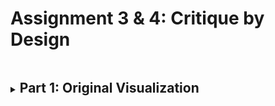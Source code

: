 # Assignment 3 & 4: Critique by Design

<details>
<summary><h2 style="display:inline-block"> Part 1: Original Visualization</h2></summary>
<br>
  <p>This circle-packing diagram groups and counts a tabular dataset of H‑1B employers from 2019.</p>
  <a href="https://observablehq.com/@d3/pack-rollup">
  <img src="https://miro.medium.com/max/875/1*eO2MtuHx0LWxexyTh583Cw.png" alt="Bad_Viz">
  </a>
</details>
